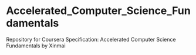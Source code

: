 # Accelerated_Computer_Science_Fundamentals
Repository for Coursera Specification: Accelerated Computer Science Fundamentals by Xinmai
